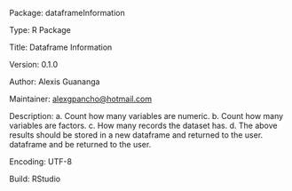 Package: dataframeInformation

Type: R Package

Title: Dataframe Information

Version: 0.1.0

Author: Alexis Guananga

Maintainer: alexgpancho@hotmail.com

Description: 
a. Count how many variables are numeric.
b. Count how many variables are factors.
c. How many records the dataset has.
d. The above results should be stored in a new dataframe and returned to the user.
dataframe and be returned to the user.

Encoding: UTF-8

Build: RStudio
